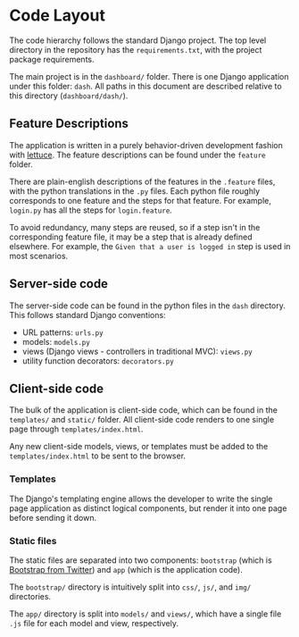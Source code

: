 # Code Layout

The code hierarchy follows the standard Django project. The top level
directory in the repository has the `requirements.txt`, with the
project package requirements.

The main project is in the `dashboard/` folder. There is one Django
application under this folder: `dash`. All paths in this document are
described relative to this directory (`dashboard/dash/`).

## Feature Descriptions

The application is written in a purely behavior-driven development
fashion with [lettuce](http://lettuce.it/). The feature descriptions
can be found under the `feature` folder.

There are plain-english descriptions of the features in the `.feature`
files, with the python translations in the `.py` files. Each python
file roughly corresponds to one feature and the steps for that
feature. For example, `login.py` has all the steps for
`login.feature`.

To avoid redundancy, many steps are reused, so if a step isn't in the
corresponding feature file, it may be a step that is already defined
elsewhere. For example, the `Given that a user is logged in` step is
used in most scenarios.

## Server-side code

The server-side code can be found in the python files in the `dash`
directory. This follows standard Django conventions:

  * URL patterns: `urls.py`
  * models: `models.py`
  * views (Django views - controllers in traditional MVC): `views.py`
  * utility function decorators: `decorators.py`

## Client-side code

The bulk of the application is client-side code, which can be found in
the `templates/` and `static/` folder. All client-side code renders to
one single page through `templates/index.html`.

Any new client-side models, views, or templates must be added to the
`templates/index.html` to be sent to the browser.

### Templates

The Django's templating engine allows the developer to write the
single page application as distinct logical components, but render it
into one page before sending it down.

### Static files

The static files are separated into two components: `bootstrap` (which
is [Bootstrap from Twitter](http://twitter.github.com/bootstrap/)) and
`app` (which is the application code).

The `bootstrap/` directory is intuitively split into `css/`, `js/`,
and `img/` directories.

The `app/` directory is split into `models/` and `views/`, which have
a single file `.js` file for each model and view, respectively.
